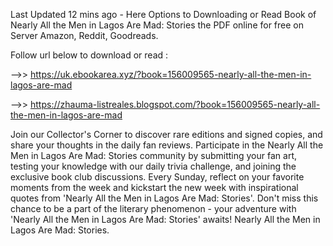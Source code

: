 Last Updated 12 mins ago - Here Options to Downloading or Read Book of Nearly All the Men in Lagos Are Mad: Stories the PDF online for free on Server Amazon, Reddit, Goodreads.
 
Follow url below to download or read :
 
-->> https://uk.ebookarea.xyz/?book=156009565-nearly-all-the-men-in-lagos-are-mad
 
-->> https://zhauma-listreales.blogspot.com/?book=156009565-nearly-all-the-men-in-lagos-are-mad
 
Join our Collector's Corner to discover rare editions and signed copies, and share your thoughts in the daily fan reviews.
Participate in the Nearly All the Men in Lagos Are Mad: Stories community by submitting your fan art, testing your knowledge with our daily trivia challenge, and joining the exclusive book club discussions.
Every Sunday, reflect on your favorite moments from the week and kickstart the new week with inspirational quotes from 'Nearly All the Men in Lagos Are Mad: Stories'. Don't miss this chance to be a part of the literary phenomenon - your adventure with 'Nearly All the Men in Lagos Are Mad: Stories' awaits! Nearly All the Men in Lagos Are Mad: Stories.
